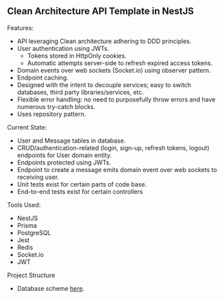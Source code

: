 ## Clean Architecture API Template in NestJS

Features:
- API leveraging Clean architecture adhering to DDD principles.
- User authentication using JWTs.
    - Tokens stored in HttpOnly cookies.
    - Automatic attempts server-side to refresh expired access tokens.
- Domain events over web sockets (Socket.io) using observer pattern.
- Endpoint caching.
- Designed with the intent to decouple services; easy to switch databases, third party libraries/services, etc.
- Flexible error handling: no need to purposefully throw errors and have numerous try-catch blocks.
- Uses repository pattern.

Current State:
- User and Message tables in database.
- CRUD/authentication-related (login, sign-up, refresh tokens, logout) endpoints for User domain entity.
- Endpoints protected using JWTs.
- Endpoint to create a message emits domain event over web sockets to receiving user.
- Unit tests exist for certain parts of code base.
- End-to-end tests exist for certain controllers

Tools Used:
- NestJS
- Prisma
- PostgreSQL
- Jest
- Redis
- Socket.io
- JWT

Project Structure

- Database scheme [here](src/infrastructure/db/prisma/schema.prisma).
